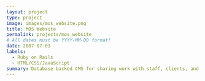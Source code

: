 ```yaml
---
layout: project
type: project
image: images/mos_website.png
title: MOS Website
permalink: projects/mos_website
# All dates must be YYYY-MM-DD format!
date: 2007-07-01
labels:
  - Ruby on Rails
  - HTML/CSS/JavaScript
summary: Database backed CMS for sharing work with staff, clients, and the public.
---
```

